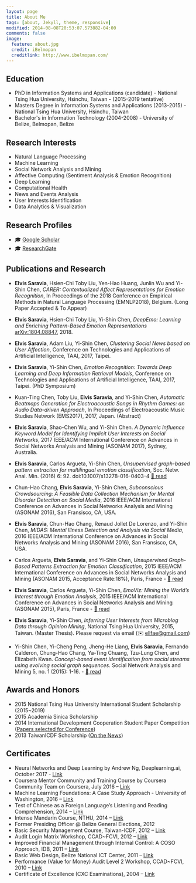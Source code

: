 ```yaml
---
layout: page
title: About Me
tags: [about, Jekyll, theme, responsive]
modified: 2014-08-08T20:53:07.573882-04:00
comments: false
image:
  feature: about.jpg
  credit: iBelmopan
  creditlink: http://www.ibelmopan.com/
---
```


## Education
- PhD in Information Systems and Applications (candidate) - National Tsing Hua University, Hsinchu, Taiwan - (2015-2019 tentative)
- Masters Degree in Information Systems and Applications (2013-2015) - National Tsing Hua University, Hsinchu, Taiwan
- Bachelor's in Information Technology (2004-2008) - University of Belize, Belmopan, Belize

## Research Interests
- Natural Language Processing
- Machine Learning
- Social Network Analysis and Mining
- Affective Computing (Sentiment Analysis & Emotion Recognition)
- Deep Learning
- Computational Health
- News and Events Analysis
- User Interests Identification
- Data Analytics & Visualization

## Research Profiles
- :mortar_board: [Google Scholar](https://scholar.google.com.tw/citations?user=GTU6jHcAAAAJ&hl=en)
- :mortar_board: [ResearchGate](https://www.researchgate.net/profile/Elvis_Saravia)

## Publications and Research
- **Elvis Saravia**, Hsien-Chi Toby Liu, Yen-Hao Huang, Junlin Wu and Yi-Shin Chen, *CARER: Contextualized Affect Representations for Emotion Recognition*, In Proceedings of the 2018 Conference on Empirical Methods in Natural Language Processing (EMNLP2018), Belgium. (Long Paper Accepted & To Appear)

- **Elvis Saravia**, Hsien-Chi Toby Liu, Yi-Shin Chen, *DeepEmo: Learning and Enriching Pattern-Based Emotion Representations* [arXiv:1804.08847](https://arxiv.org/abs/1804.08847), 2018. 

- **Elvis Saravia**, Adam Liu, Yi-Shin Chen, *Clustering Social News based on User Affection*, Conference on Technologies and Applications of Artificial Intelligence, TAAI, 2017, Taipei. 

- **Elvis Saravia**, Yi-Shin Chen, *Emotion Recognition: Towards Deep Learning and Deep Information Retrieval Models*, Conference on Technologies and Applications of Artificial Intelligence, TAAI, 2017, Taipei. (PhD Symposium)

- Kuan-Ting Chen, Toby Liu, **Elvis Saravia**, and Yi-Shin Chen, *Automatic Beatmaps Generation for Electroacoustic Songs in Rhythm Games: an Audio Data-driven Approach*, In Proceedings of Electroacoustic Music Studies Network (EMS2017), 2017, Japan. (Abstract)

- **Elvis Saravia**, Shao-Chen Wu, and Yi-Shin Chen. *A Dynamic Influence Keyword Model for Identifying Implicit User Interests on Social Networks*, 2017 IEEE/ACM International Conference on Advances in Social Networks Analysis and Mining (ASONAM 2017), Sydney, Australia.

- **Elvis Saravia**, Carlos Argueta, Yi-Shin Chen, *Unsupervised graph-based pattern extraction for multilingual emotion classification*, Soc. Netw. Anal. Min. (2016) 6: 92. doi:10.1007/s13278-016-0403-4 [:page_facing_up: read](http://bit.ly/2eAO7QS)

- Chun-Hao Chang, **Elvis Saravia**, Yi-Shin Chen, *Subconscious Crowdsourcing: A Feasible Data Collection Mechanism for Mental Disorder Detection on Social Media*, 2016 IEEE/ACM International Conference on Advances in Social Networks Analysis and Mining (ASONAM 2016), San Fransisco, CA, USA.

- **Elvis Saravia**, Chun-Hao Chang, Renaud Jollet De Lorenzo, and Yi-Shin Chen, *MIDAS: Mental Illness Detection and Analysis via Social Media*, 2016 IEEE/ACM International Conference on Advances in Social Networks Analysis and Mining (ASONAM 2016), San Fransisco, CA, USA.

- Carlos Argueta, **Elvis Saravia**, and Yi-Shin Chen, *Unsupervised Graph-Based Patterns Extraction for Emotion Classification*, 2015 IEEE/ACM International Conference on Advances in Social Networks Analysis and Mining (ASONAM 2015, Acceptance Rate:18%), Paris, France - [:page_facing_up: read](http://bit.ly/1sjzq7T)

- **Elvis Saravia**, Carlos Argueta, Yi-Shin Chen, *EmoViz: Mining the World’s Interest through Emotion Analysis*, 2015 IEEE/ACM International Conference on Advances in Social Networks Analysis and Mining (ASONAM 2015), Paris, France - [:page_facing_up: read](http://bit.ly/1OnoC1S)

- **Elvis Saravia**, Yi-Shin Chen, *Inferring User Interests from Microblog Data through Opinion Mining*, National Tsing Hua University, 2015, Taiwan. (Master Thesis). Please request via email (:envelope: ellfae@gmail.com)

- Yi-Shin Chen, Yi-Cheng Peng, Jheng-He Liang, **Elvis Saravia**, Fernando Calderon, Chung-Hao Chang, Ya-Ting Chuang, Tzu-Lung Chen, and Elizabeth Kwan. *Concept-based event identification from social streams using evolving social graph sequences.* Social Network Analysis and Mining 5, no. 1 (2015): 1-16. - [:page_facing_up: read](http://bit.ly/1TBTiJ4)

## Awards and Honors
- 2015 National Tsing Hua University International Student Scholarship (2015~2019)
- 2015 Academia Sinica Scholarship
- 2014 International Development Cooperation Student Paper Competition ([Papers selected for Conference](http://bit.ly/1g0wUfJ))
- 2013 TaiwanICDF Scholarship ([On the News](http://bit.ly/1g0xbiE ))

## Certificates
- Neural Networks and Deep Learning by Andrew Ng, Deeplearning.ai, October 2017 - [Link](https://www.coursera.org/account/accomplishments/certificate/ZRU889QBQFAS)
- Coursera Mentor Community and Training Course by Coursera Community Team on Coursera, July 2016 – [Link](http://bit.ly/29BwhGs)
- Machine Learning Foundations: A Case Study Approach - University of Washington, 2016 – [Link](http://bit.ly/1Wbus7V)
- Test of Chinese as a Foreign Language’s Listening and Reading Comprehension, 2014 – [Link](https://www.dropbox.com/s/veq0q7jtw203ykg/ELvis-Chinese%20Exam%20Certficate.pdf?dl=0)
- Intense Mandarin Course, NTHU, 2014 – [Link](https://www.dropbox.com/s/h1cm5ebfd953wl8/chinese%20exam%20diploma.pdf?dl=0)
- Former Presiding Officer @ Belize General Elections, 2012
- Basic Security Management Course, Taiwan-ICDF, 2012 – [Link](https://www.dropbox.com/s/qrqahsnymkpxtv9/basic_security_management.pdf?dl=0)
- Audit Login Matrix Workshop, CCAD~FCVI, 2012 – [Link](https://www.dropbox.com/s/eyg0ahcawk1dq0f/Audit_Logic_workshop.pdf?dl=0)
- Improved Financial Management through Internal Control: A COSO Approach, IDB, 2011 – [Link](https://www.dropbox.com/s/zt9kqhz8rcoexir/Improving_financial_management.pdf?dl=0)
- Basic Web Design, Belize National ICT Center, 2011 – [Link](https://www.dropbox.com/s/qsq069j5su03gdw/Web_design.pdf?dl=0)
- Performance (Value for Money) Audit Level 2 Workshop, CCAD~FCVI, 2010 – [Link](https://www.dropbox.com/s/ifp8ec2y92nvmvb/performance_vfm.pdf?dl=0)
- Certificate of Excellence (CXC Examinations), 2004 – [Link](https://www.dropbox.com/s/6zpwus3nayvcsax/certificate%20of%20excellence.pdf?dl=0)   